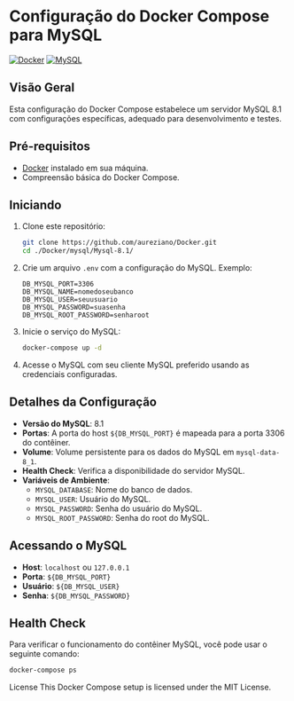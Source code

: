 # Configuração do Docker Compose para MySQL

[![Docker](https://img.shields.io/badge/Docker-v20.10.5-blue?logo=docker)](https://www.docker.com/)
[![MySQL](https://img.shields.io/badge/MySQL-v8.1-blue?logo=mysql)](https://www.mysql.com/)

## Visão Geral

Esta configuração do Docker Compose estabelece um servidor MySQL 8.1 com configurações específicas, adequado para desenvolvimento e testes.

## Pré-requisitos

- [Docker](https://www.docker.com/get-started) instalado em sua máquina.
- Compreensão básica do Docker Compose.

## Iniciando

1. Clone este repositório:

    ```bash
    git clone https://github.com/aureziano/Docker.git
    cd ./Docker/mysql/Mysql-8.1/
    ```

2. Crie um arquivo `.env` com a configuração do MySQL. Exemplo:

    ```env
    DB_MYSQL_PORT=3306
    DB_MYSQL_NAME=nomedoseubanco
    DB_MYSQL_USER=seuusuario
    DB_MYSQL_PASSWORD=suasenha
    DB_MYSQL_ROOT_PASSWORD=senharoot
    ```

3. Inicie o serviço do MySQL:

    ```bash
    docker-compose up -d
    ```

4. Acesse o MySQL com seu cliente MySQL preferido usando as credenciais configuradas.

## Detalhes da Configuração

- **Versão do MySQL**: 8.1
- **Portas**: A porta do host `${DB_MYSQL_PORT}` é mapeada para a porta 3306 do contêiner.
- **Volume**: Volume persistente para os dados do MySQL em `mysql-data-8_1`.
- **Health Check**: Verifica a disponibilidade do servidor MySQL.
- **Variáveis de Ambiente**:
  - `MYSQL_DATABASE`: Nome do banco de dados.
  - `MYSQL_USER`: Usuário do MySQL.
  - `MYSQL_PASSWORD`: Senha do usuário do MySQL.
  - `MYSQL_ROOT_PASSWORD`: Senha do root do MySQL.

## Acessando o MySQL

- **Host**: `localhost` ou `127.0.0.1`
- **Porta**: `${DB_MYSQL_PORT}`
- **Usuário**: `${DB_MYSQL_USER}`
- **Senha**: `${DB_MYSQL_PASSWORD}`

## Health Check

Para verificar o funcionamento do contêiner MySQL, você pode usar o seguinte comando:

```bash
docker-compose ps
```


License
This Docker Compose setup is licensed under the MIT License.
